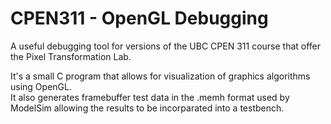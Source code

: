 # CPEN311 - OpenGL Debugging

A useful debugging tool for versions of the UBC CPEN 311 course that offer the Pixel Transformation Lab.

It's a small C program that allows for visualization of graphics algorithms using OpenGL.  
It also generates framebuffer test data in the .memh format used by ModelSim allowing the results to be incorparated into a testbench.
